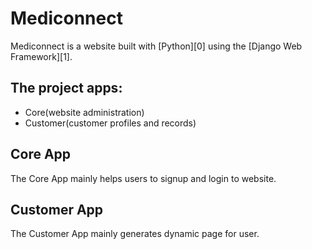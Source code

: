 # Mediconnect
Mediconnect is a website built with [Python][0] using the [Django Web Framework][1].

## The project apps:
* Core(website administration)
* Customer(customer profiles and records)

## Core App
The Core App mainly helps users to signup and login to website.

## Customer App
The Customer App mainly generates dynamic page for user.
